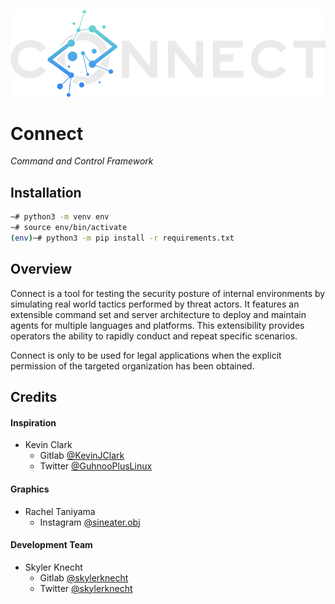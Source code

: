 ![logo](./resources/logo/connect.png)

# Connect
*Command and Control Framework* 

## Installation 
```bash
~# python3 -m venv env
~# source env/bin/activate
(env)~# python3 -m pip install -r requirements.txt
```

## Overview
Connect is a tool for testing the security posture of internal environments by simulating
real world tactics performed by threat actors. It features an extensible command set and
server architecture to deploy and maintain agents for multiple languages and platforms.
This extensibility provides operators the ability to rapidly conduct and repeat specific
scenarios.

Connect is only to be used for legal applications when the explicit permission of the targeted
organization has been obtained.

## Credits
#### Inspiration
- Kevin Clark 
  - Gitlab [@KevinJClark](https://gitlab.com/KevinJClark)
  - Twitter [@GuhnooPlusLinux](https://twitter.com/GuhnooPlusLinux)

#### Graphics
- Rachel Taniyama 
  - Instagram [@sineater.obj](https://www.instagram.com/sineater.obj/)

#### Development Team
- Skyler Knecht 
  - Gitlab [@skylerknecht](https://gitlab.com/skylerknecht)
  - Twitter [@skylerknecht](https://twitter.com/skylerknecht)
